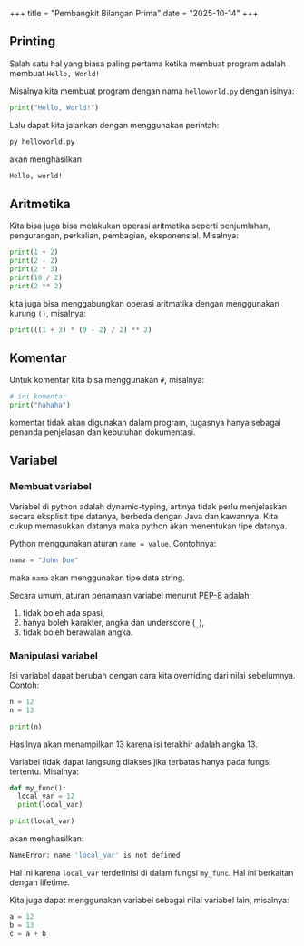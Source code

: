 +++
title     = "Pembangkit Bilangan Prima"
date      = "2025-10-14"
+++

## Printing

Salah satu hal yang biasa paling pertama ketika membuat program adalah membuat
`Hello, World!`

Misalnya kita membuat program dengan nama `helloworld.py` dengan isinya:

```python
print("Hello, World!")
```

Lalu dapat kita jalankan dengan menggunakan perintah:

```bash
py helloworld.py
```

akan menghasilkan

```bash
Hello, world!
```

## Aritmetika

Kita bisa juga bisa melakukan operasi aritmetika seperti penjumlahan,
pengurangan, perkalian, pembagian, eksponensial. Misalnya:

```python
print(1 + 2)
print(2 - 2)
print(2 * 3)
print(10 / 2)
print(2 ** 2)
```

kita juga bisa menggabungkan operasi aritmatika dengan menggunakan kurung `()`,
misalnya:

```python
print(((1 + 3) * (9 - 2) / 2) ** 2)
```

## Komentar

Untuk komentar kita bisa menggunakan `#`, misalnya:

```python
# ini komentar
print("hahaha")
```

komentar tidak akan digunakan dalam program, tugasnya hanya sebagai penanda
penjelasan dan kebutuhan dokumentasi.

## Variabel

### Membuat variabel

Variabel di python adalah dynamic-typing, artinya tidak perlu menjelaskan secara
eksplisit tipe datanya, berbeda dengan Java dan kawannya. Kita cukup memasukkan
datanya maka python akan menentukan tipe datanya.

Python menggunakan aturan `name = value`. Contohnya:

```python
nama = "John Doe"
```

maka `nama` akan menggunakan tipe data string.

Secara umum, aturan penamaan variabel menurut
[PEP-8](https://peps.python.org/pep-0008/) adalah:

1. tidak boleh ada spasi,
2. hanya boleh karakter, angka dan underscore (`_`),
3. tidak boleh berawalan angka.

### Manipulasi variabel

Isi variabel dapat berubah dengan cara kita overriding dari nilai sebelumnya.
Contoh:

```python
n = 12
n = 13

print(n)
```

Hasilnya akan menampilkan 13 karena isi terakhir adalah angka 13.

Variabel tidak dapat langsung diakses jika terbatas hanya pada fungsi tertentu.
Misalnya:

```python
def my_func():
  local_var = 12
  print(local_var)

print(local_var)
```

akan menghasilkan:

```bash
NameError: name 'local_var' is not defined
```

Hal ini karena `local_var` terdefinisi di dalam fungsi `my_func`. Hal ini
berkaitan dengan lifetime.

Kita juga dapat menggunakan variabel sebagai nilai variabel lain, misalnya:

```python
a = 12
b = 13
c = a + b
```